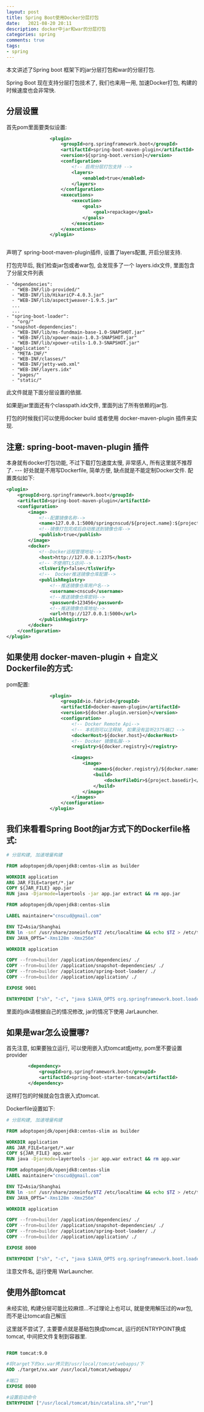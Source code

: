 ```yaml
---
layout: post
title: Spring Boot使用Docker分层打包
date:   2021-08-20 20:11
description: docker中jar和war的分层打包
categories: spring
comments: true
tags:
- spring
---
```

本文讲述了Spring boot 框架下的jar分层打包和war的分层打包.

Spring Boot 现在支持分层打包技术了, 我们也来用一用, 加速Docker打包, 构建的时候速度也会非常快.

## 分层设置 
首先pom里面要类似设置:

```xml
                <plugin>
                    <groupId>org.springframework.boot</groupId>
                    <artifactId>spring-boot-maven-plugin</artifactId>
                    <version>${spring-boot.version}</version>
                    <configuration>
                        <!-- 启用分层打包支持 -->
                        <layers>
                            <enabled>true</enabled>
                        </layers>
                    </configuration>
                    <executions>
                        <execution>
                            <goals>
                                <goal>repackage</goal>
                            </goals>
                        </execution>
                    </executions>
                </plugin>



```

声明了 spring-boot-maven-plugin插件, 设置了layers配置, 开启分层支持.

打包完毕后, 我们检查jar包或者war包, 会发现多了一个 layers.idx文件, 里面包含了分层文件列表
```text
- "dependencies":
  - "WEB-INF/lib-provided/"
  - "WEB-INF/lib/HikariCP-4.0.3.jar"
  - "WEB-INF/lib/aspectjweaver-1.9.5.jar"
  ...
  ...
- "spring-boot-loader":
  - "org/"
- "snapshot-dependencies":
  - "WEB-INF/lib/ms-fundmain-base-1.0-SNAPSHOT.jar"
  - "WEB-INF/lib/xpower-main-1.0.3-SNAPSHOT.jar"
  - "WEB-INF/lib/xpower-utils-1.0.3-SNAPSHOT.jar"
- "application":
  - "META-INF/"
  - "WEB-INF/classes/"
  - "WEB-INF/jetty-web.xml"
  - "WEB-INF/layers.idx"
  - "pages/"
  - "static/"

```

此文件就是下面分层设置的依据.


如果是jar里面还有个classpath.idx文件, 里面列出了所有依赖的jar包.


打包的时候我们可以使用docker build 或者使用  docker-maven-plugin 插件来实现.

## 注意: spring-boot-maven-plugin 插件
本身就有docker打包功能, 不过下载打包速度太慢, 非常感人, 所有这里就不推荐了. --- 好处就是不用写Dockerfile, 简单方便, 缺点就是不能定制Docker文件.
配置类似如下:

```xml
<plugin>
    <groupId>org.springframework.boot</groupId>
    <artifactId>spring-boot-maven-plugin</artifactId>
    <configuration>
        <image>
            <!--配置镜像名称-->
            <name>127.0.0.1:5000/springcnscud/${project.name}:${project.version}</name>
            <!--镜像打包完成后自动推送到镜像仓库-->
            <publish>true</publish>
        </image>
        <docker>
            <!--Docker远程管理地址-->
            <host>http://127.0.0.1:2375</host>
            <!-- 不使用TLS访问-->
            <tlsVerify>false</tlsVerify>
            <!--  Docker推送镜像仓库配置-->
            <publishRegistry>
                <!--推送镜像仓库用户名-->
                <username>cnscud</username>
                <!--推送镜像仓库密码-->
                <password>123456</password>
                <!--推送镜像仓库地址-->
                <url>http://127.0.0.1:5000</url>
            </publishRegistry>
        </docker>
    </configuration>
</plugin>

```

## 如果使用 docker-maven-plugin + 自定义Dockerfile的方式: 

pom配置: 
```xml
                <plugin>
                    <groupId>io.fabric8</groupId>
                    <artifactId>docker-maven-plugin</artifactId>
                    <version>${docker.plugin.version}</version>
                    <configuration>
                        <!-- Docker Remote Api-->
                        <!-- 本机则可以注释掉, 如果没有监听2375端口 -->
                        <dockerHost>${docker.host}</dockerHost>
                        <!-- Docker 镜像私服-->
                        <registry>${docker.registry}</registry>

                        <images>
                            <image>
                                <name>${docker.registry}/${docker.namespace}/${project.name}:${project.version}</name>
                                <build>
                                    <dockerFileDir>${project.basedir}</dockerFileDir>
                                </build>
                            </image>
                        </images>
                    </configuration>
                </plugin>
```

## 我们来看看Spring Boot的jar方式下的Dockerfile格式:
```dockerfile
# 分层构建, 加速增量构建

FROM adoptopenjdk/openjdk8:centos-slim as builder

WORKDIR application
ARG JAR_FILE=target/*.jar
COPY ${JAR_FILE} app.jar
RUN java -Djarmode=layertools -jar app.jar extract && rm app.jar

FROM adoptopenjdk/openjdk8:centos-slim

LABEL maintainer="cnscud@gmail.com"

ENV TZ=Asia/Shanghai
RUN ln -snf /usr/share/zoneinfo/$TZ /etc/localtime && echo $TZ > /etc/timezone
ENV JAVA_OPTS="-Xms128m -Xmx256m"

WORKDIR application

COPY --from=builder /application/dependencies/ ./
COPY --from=builder /application/snapshot-dependencies/ ./
COPY --from=builder /application/spring-boot-loader/ ./
COPY --from=builder /application/application/ ./

EXPOSE 9001

ENTRYPOINT ["sh", "-c", "java $JAVA_OPTS org.springframework.boot.loader.JarLauncher"]

```

里面的jdk请根据自己的情况修改, jar的情况下使用 JarLauncher.

## 如果是war怎么设置哪?

首先注意, 如果要独立运行, 可以使用嵌入式tomcat或jetty, pom里不要设置provider

```xml
        <dependency>
            <groupId>org.springframework.boot</groupId>
            <artifactId>spring-boot-starter-tomcat</artifactId>
        </dependency>
```

这样打包的时候就会包含嵌入式tomcat.

Dockerfile设置如下:

```dockerfile
# 分层构建, 加速增量构建

FROM adoptopenjdk/openjdk8:centos-slim as builder

WORKDIR application
ARG JAR_FILE=target/*.war
COPY ${JAR_FILE} app.war
RUN java -Djarmode=layertools -jar app.war extract && rm app.war

FROM adoptopenjdk/openjdk8:centos-slim
LABEL maintainer="cnscud@gmail.com"

ENV TZ=Asia/Shanghai
RUN ln -snf /usr/share/zoneinfo/$TZ /etc/localtime && echo $TZ > /etc/timezone
ENV JAVA_OPTS="-Xms128m -Xmx256m"

WORKDIR application

COPY --from=builder /application/dependencies/ ./
COPY --from=builder /application/snapshot-dependencies/ ./
COPY --from=builder /application/spring-boot-loader/ ./
COPY --from=builder /application/application/ ./

EXPOSE 8000

ENTRYPOINT ["sh", "-c", "java $JAVA_OPTS org.springframework.boot.loader.WarLauncher"]

```

注意文件名, 运行使用 WarLauncher.

## 使用外部tomcat 
未经实验, 构建分层可能比较麻烦...不过理论上也可以, 就是使用解压过的war包,而不是让tomcat自己解压

这里就不尝试了, 主要要点就是基础包换成tomcat, 运行的ENTRYPOINT换成tomcat, 中间把文件复制到容器里.

```dockerfile

FROM tomcat:9.0

#将target下的xx.war拷贝到/usr/local/tomcat/webapps/下
ADD ./target/xx.war /usr/local/tomcat/webapps/

#端口
EXPOSE 8080

#设置启动命令
ENTRYPOINT ["/usr/local/tomcat/bin/catalina.sh","run"]
```
